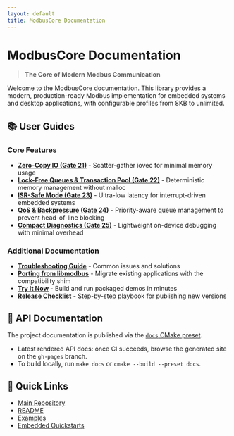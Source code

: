 ```yaml
---
layout: default
title: ModbusCore Documentation
---
```


# ModbusCore Documentation

> **The Core of Modern Modbus Communication**

Welcome to the ModbusCore documentation. This library provides a modern, production-ready Modbus implementation for embedded systems and desktop applications, with configurable profiles from 8KB to unlimited.

## 📚 User Guides

### Core Features

- **[Zero-Copy IO (Gate 21)](zero_copy_io.md)** - Scatter-gather iovec for minimal memory usage
- **[Lock-Free Queues & Transaction Pool (Gate 22)](queue_and_pool.md)** - Deterministic memory management without malloc
- **[ISR-Safe Mode (Gate 23)](isr_safe_mode.md)** - Ultra-low latency for interrupt-driven embedded systems
- **[QoS & Backpressure (Gate 24)](qos_backpressure.md)** - Priority-aware queue management to prevent head-of-line blocking
- **[Compact Diagnostics (Gate 25)](diagnostics.md)** - Lightweight on-device debugging with minimal overhead

### Additional Documentation

- **[Troubleshooting Guide](TROUBLESHOOTING.md)** - Common issues and solutions
- **[Porting from libmodbus](PORTING_LIBMODBUS.md)** - Migrate existing applications with the compatibility shim
- **[Try It Now](TRY_IT_NOW.md)** - Build and run packaged demos in minutes
- **[Release Checklist](RELEASE_CHECKLIST.md)** - Step-by-step playbook for publishing new versions

## 🔧 API Documentation

The project documentation is published via the [`docs` CMake preset](../README.md#documentation).

- Latest rendered API docs: once CI succeeds, browse the generated site on the `gh-pages` branch.
- To build locally, run `make docs` or `cmake --build --preset docs`.

## 🚀 Quick Links

- [Main Repository](https://github.com/lgili/modbus)
- [README](../README.md)
- [Examples](../examples/)
- [Embedded Quickstarts](../embedded/quickstarts/)
